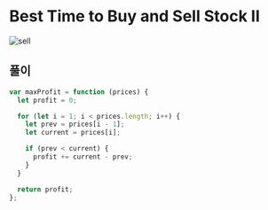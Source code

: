 # Best Time to Buy and Sell Stock II

![sell](https://user-images.githubusercontent.com/63354527/109154511-b4baf480-77b1-11eb-8e38-e4fad705877f.PNG)

## 풀이

```javascript
var maxProfit = function (prices) {
  let profit = 0;

  for (let i = 1; i < prices.length; i++) {
    let prev = prices[i - 1];
    let current = prices[i];

    if (prev < current) {
      profit += current - prev;
    }
  }

  return profit;
};
```
